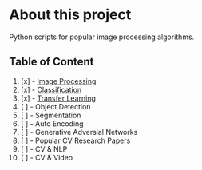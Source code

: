 # About this project
Python scripts for popular image processing algorithms.

## Table of Content
1. [x] - [Image Processing](https://github.com/nnitiwe-dev/nnit_computer_vision/tree/main/Image%20Processing)
2. [x] - [Classification](https://github.com/nnitiwe-dev/nnit_computer_vision/tree/main/Classification)
3. [x] - [Transfer Learning](https://github.com/nnitiwe-dev/nnit_computer_vision/tree/main/Transfer%20Learning)
4. [ ] - Object Detection
5. [ ] - Segmentation
6. [ ] - Auto Encoding
7. [ ] - Generative Adversial Networks
8. [ ] - Popular CV Research Papers
9. [ ] - CV & NLP
10. [ ] - CV & Video
